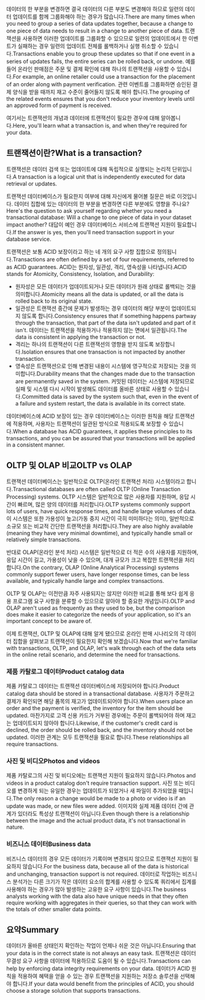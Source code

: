 <span data-ttu-id="2b360-101">데이터의 한 부분을 변경하면 결국 데이터의 다른 부분도 변경해야 하므로 일련의 데이터 업데이트를 함께 그룹화해야 하는 경우가 많습니다.</span><span class="sxs-lookup"><span data-stu-id="2b360-101">There are many times when you need to group a series of data updates together, because a change to one piece of data needs to result in a change to another piece of data.</span></span> <span data-ttu-id="2b360-102">트랜잭션을 사용하면 이러한 업데이트를 그룹화할 수 있으므로 일련의 업데이트에서 한 이벤트가 실패하는 경우 일련의 업데이트 전체를 롤백하거나 실행 취소할 수 있습니다.</span><span class="sxs-lookup"><span data-stu-id="2b360-102">Transactions enable you to group these updates so that if one event in a series of updates fails, the entire series can be rolled back, or undone.</span></span> <span data-ttu-id="2b360-103">예를 들어 온라인 판매점은 주문 및 결제 확인에 대해 하나의 트랜잭션을 사용할 수 있습니다.</span><span class="sxs-lookup"><span data-stu-id="2b360-103">For example, an online retailer could use a transaction for the placement of an order along with payment verification.</span></span> <span data-ttu-id="2b360-104">관련 이벤트를 그룹화하면 승인된 결제 양식을 받을 때까지 재고 수준이 줄어들지 않도록 해야 합니다.</span><span class="sxs-lookup"><span data-stu-id="2b360-104">The grouping of the related events ensures that you don't reduce your inventory levels until an approved form of payment is received.</span></span>

<span data-ttu-id="2b360-105">여기서는 트랜잭션의 개념과 데이터에 트랜잭션이 필요한 경우에 대해 알아봅니다.</span><span class="sxs-lookup"><span data-stu-id="2b360-105">Here, you'll learn what a transaction is, and when they're required for your data.</span></span>

## <a name="what-is-a-transaction"></a><span data-ttu-id="2b360-106">트랜잭션이란?</span><span class="sxs-lookup"><span data-stu-id="2b360-106">What is a transaction?</span></span>

<span data-ttu-id="2b360-107">트랜잭션은 데이터 검색 또는 업데이트에 대해 독립적으로 실행되는 논리적 단위입니다.</span><span class="sxs-lookup"><span data-stu-id="2b360-107">A transaction is a logical unit that is independently executed for data retrieval or updates.</span></span>

<span data-ttu-id="2b360-108">트랜잭션 데이터베이스가 필요한지 여부에 대해 자신에게 물어볼 질문은 바로 이것입니다. 데이터 집합에 있는 데이터의 한 부분을 변경하면 다른 부분에도 영향을 주나요?</span><span class="sxs-lookup"><span data-stu-id="2b360-108">Here's the question to ask yourself regarding whether you need a transactional database: Will a change to one piece of data in your dataset impact another?</span></span> <span data-ttu-id="2b360-109">대답이 예인 경우 데이터베이스 서비스에 트랜잭션 지원이 필요합니다.</span><span class="sxs-lookup"><span data-stu-id="2b360-109">If the answer is yes, then you'll need transaction support in your database service.</span></span>

<span data-ttu-id="2b360-110">트랜잭션은 보통 ACID 보장이라고 하는 네 개의 요구 사항 집합으로 정의됩니다.</span><span class="sxs-lookup"><span data-stu-id="2b360-110">Transactions are often defined by a set of four requirements, referred to as ACID guarantees.</span></span> <span data-ttu-id="2b360-111">ACID는 원자성, 일관성, 격리, 영속성을 나타냅니다.</span><span class="sxs-lookup"><span data-stu-id="2b360-111">ACID stands for Atomicity, Consistency, Isolation, and Durability:</span></span>

- <span data-ttu-id="2b360-112">원자성은 모든 데이터가 업데이트되거나 모든 데이터가 원래 상태로 롤백되는 것을 의미합니다.</span><span class="sxs-lookup"><span data-stu-id="2b360-112">Atomicity means all the data is updated, or all the data is rolled back to its original state.</span></span>
- <span data-ttu-id="2b360-113">일관성은 트랜잭션 중간에 문제가 발생하는 경우 데이터의 해당 부분이 업데이트되지 않도록 합니다.</span><span class="sxs-lookup"><span data-stu-id="2b360-113">Consistency ensures that if something happens partway through the transaction, that part of the data isn't updated and part of it isn't.</span></span> <span data-ttu-id="2b360-114">데이터는 트랜잭션을 적용하거나 적용하지 않는 면에서 일관됩니다.</span><span class="sxs-lookup"><span data-stu-id="2b360-114">The data is consistent in applying the transaction or not.</span></span>
- <span data-ttu-id="2b360-115">격리는 하나의 트랜잭션이 다른 트랜잭션의 영향을 받지 않도록 보장합니다.</span><span class="sxs-lookup"><span data-stu-id="2b360-115">Isolation ensures that one transaction is not impacted by another transaction.</span></span>
- <span data-ttu-id="2b360-116">영속성은 트랜잭션으로 인해 변경된 내용이 시스템에 영구적으로 저장되는 것을 의미합니다.</span><span class="sxs-lookup"><span data-stu-id="2b360-116">Durability means that the changes made due to the transaction are permanently saved in the system.</span></span> <span data-ttu-id="2b360-117">커밋된 데이터는 시스템에 저장되므로 실패 및 시스템 다시 시작이 발생해도 데이터를 올바른 상태로 사용할 수 있습니다.</span><span class="sxs-lookup"><span data-stu-id="2b360-117">Committed data is saved by the system such that, even in the event of a failure and system restart, the data is available in its correct state.</span></span>

<span data-ttu-id="2b360-118">데이터베이스에 ACID 보장이 있는 경우 데이터베이스는 이러한 원칙을 해당 트랜잭션에 적용하며, 사용자는 트랜잭션이 일관된 방식으로 적용되도록 보장할 수 있습니다.</span><span class="sxs-lookup"><span data-stu-id="2b360-118">When a database has ACID guarantees, it applies these principles to its transactions, and you can be assured that your transactions will be applied in a consistent manner.</span></span>

## <a name="oltp-vs-olap"></a><span data-ttu-id="2b360-119">OLTP 및 OLAP 비교</span><span class="sxs-lookup"><span data-stu-id="2b360-119">OLTP vs OLAP</span></span>

<span data-ttu-id="2b360-120">트랜잭션 데이터베이스는 일반적으로 OLTP(온라인 트랜잭션 처리) 시스템이라고 합니다.</span><span class="sxs-lookup"><span data-stu-id="2b360-120">Transactional databases are often called OLTP (Online Transaction Processing) systems.</span></span> <span data-ttu-id="2b360-121">OLTP 시스템은 일반적으로 많은 사용자를 지원하며, 응답 시간이 빠르며, 많은 양의 데이터를 처리합니다.</span><span class="sxs-lookup"><span data-stu-id="2b360-121">OLTP systems commonly support lots of users, have quick response times, and handle large volumes of data.</span></span> <span data-ttu-id="2b360-122">이 시스템은 또한 가용성이 높고(가동 중지 시간이 극히 미미하다는 의미), 일반적으로 소규모 또는 비교적 간단한 트랜잭션을 처리합니다.</span><span class="sxs-lookup"><span data-stu-id="2b360-122">They are also highly available (meaning they have very minimal downtime), and typically handle small or relatively simple transactions.</span></span>

<span data-ttu-id="2b360-123">반대로 OLAP(온라인 분석 처리) 시스템은 일반적으로 더 적은 수의 사용자를 지원하며, 응답 시간이 길고, 가용성이 낮을 수 있으며, 대개 규모가 크고 복잡한 트랜잭션을 처리합니다.</span><span class="sxs-lookup"><span data-stu-id="2b360-123">On the contrary, OLAP (Online Analytical Processing) systems commonly support fewer users, have longer response times, can be less available, and typically handle large and complex transactions.</span></span>

<span data-ttu-id="2b360-124">OLTP 및 OLAP는 이전만큼 자주 사용되지는 않지만 이러한 비교를 통해 보다 쉽게 응용 프로그램 요구 사항을 분류할 수 있으므로 알아야 할 중요한 개념입니다.</span><span class="sxs-lookup"><span data-stu-id="2b360-124">OLTP and OLAP aren't used as frequently as they used to be, but the comparison does make it easier to categorize the needs of your application, so it's an important concept to be aware of.</span></span> 

<span data-ttu-id="2b360-125">이제 트랜잭션, OLTP 및 OLAP에 대해 알게 됐으므로 온라인 판매 시나리오의 각 데이터 집합을 살펴보고 트랜잭션이 필요한지 확인해 보겠습니다.</span><span class="sxs-lookup"><span data-stu-id="2b360-125">Now that we're familiar with transactions, OLTP, and OLAP, let's walk through each of the data sets in the online retail scenario, and determine the need for transactions.</span></span>

### <a name="product-catalog-data"></a><span data-ttu-id="2b360-126">제품 카탈로그 데이터</span><span class="sxs-lookup"><span data-stu-id="2b360-126">Product catalog data</span></span>

<span data-ttu-id="2b360-127">제품 카탈로그 데이터는 트랜잭션 데이터베이스에 저장되어야 합니다.</span><span class="sxs-lookup"><span data-stu-id="2b360-127">Product catalog data should be stored in a transactional database.</span></span> <span data-ttu-id="2b360-128">사용자가 주문하고 결제가 확인되면 해당 품목의 재고가 업데이트되어야 합니다.</span><span class="sxs-lookup"><span data-stu-id="2b360-128">When users place an order and the payment is verified, the inventory for the item should be updated.</span></span> <span data-ttu-id="2b360-129">마찬가지로 고객 신용 카드가 거부된 경우에는 주문이 롤백되어야 하며 재고는 업데이트되지 않아야 합니다.</span><span class="sxs-lookup"><span data-stu-id="2b360-129">Likewise, if the customer's credit card is declined, the order should be rolled back, and the inventory should not be updated.</span></span> <span data-ttu-id="2b360-130">이러한 관계는 모두 트랜잭션을 필요로 합니다.</span><span class="sxs-lookup"><span data-stu-id="2b360-130">These relationships all require transactions.</span></span>

### <a name="photos-and-videos"></a><span data-ttu-id="2b360-131">사진 및 비디오</span><span class="sxs-lookup"><span data-stu-id="2b360-131">Photos and videos</span></span>

<span data-ttu-id="2b360-132">제품 카탈로그의 사진 및 비디오에는 트랜잭션 지원이 필요하지 않습니다.</span><span class="sxs-lookup"><span data-stu-id="2b360-132">Photos and videos in a product catalog don't require transaction support.</span></span> <span data-ttu-id="2b360-133">사진 또는 비디오를 변경하게 되는 유일한 경우는 업데이트가 되었거나 새 파일이 추가되었을 때입니다.</span><span class="sxs-lookup"><span data-stu-id="2b360-133">The only reason a change would be made to a photo or video is if an update was made, or new files were added.</span></span> <span data-ttu-id="2b360-134">이미지와 실제 제품 데이터 간에 관계가 있더라도 특성상 트랜잭션이 아닙니다.</span><span class="sxs-lookup"><span data-stu-id="2b360-134">Even though there is a relationship between the image and the actual product data, it's not transactional in nature.</span></span>

### <a name="business-data"></a><span data-ttu-id="2b360-135">비즈니스 데이터</span><span class="sxs-lookup"><span data-stu-id="2b360-135">Business data</span></span>

<span data-ttu-id="2b360-136">비즈니스 데이터의 경우 모든 데이터가 기록이며 변경되지 않으므로 트랜잭션 지원이 필요하지 않습니다.</span><span class="sxs-lookup"><span data-stu-id="2b360-136">For the business data, because all of the data is historical and unchanging, transaction support is not required.</span></span> <span data-ttu-id="2b360-137">데이터로 작업하는 비즈니스 분석가는 다른 크기가 작은 데이터 요소의 합계를 사용할 수 있도록 쿼리에서 집계를 사용해야 하는 경우가 많아 발생하는 고유한 요구 사항이 있습니다.</span><span class="sxs-lookup"><span data-stu-id="2b360-137">The business analysts working with the data also have unique needs in that they often require working with aggregates in their queries, so that they can work with the totals of other smaller data points.</span></span>

## <a name="summary"></a><span data-ttu-id="2b360-138">요약</span><span class="sxs-lookup"><span data-stu-id="2b360-138">Summary</span></span>

<span data-ttu-id="2b360-139">데이터가 올바른 상태인지 확인하는 작업이 언제나 쉬운 것은 아닙니다.</span><span class="sxs-lookup"><span data-stu-id="2b360-139">Ensuring that your data is in the correct state is not always an easy task.</span></span> <span data-ttu-id="2b360-140">트랜잭션은 데이터 무결성 요구 사항을 데이터에 적용하므로 도움이 될 수 있습니다.</span><span class="sxs-lookup"><span data-stu-id="2b360-140">Transactions can help by enforcing data integrity requirements on your data.</span></span> <span data-ttu-id="2b360-141">데이터가 ACID 원칙을 적용하여 혜택을 얻을 수 있는 경우 트랜잭션을 지원하는 저장소 솔루션을 선택해야 합니다.</span><span class="sxs-lookup"><span data-stu-id="2b360-141">If your data would benefit from the principles of ACID, you should choose a storage solution that supports transactions.</span></span>